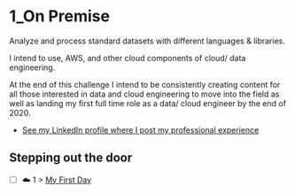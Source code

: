 # 1_On Premise
Analyze and process standard datasets with different languages & libraries.

I intend to use, AWS, and other cloud components of cloud/ data engineering. 

At the end of this challenge I intend to be consistently creating content for all those interested in data and cloud engineering to move into the field as well as landing my first full time role as a data/ cloud engineer by the end of 2020. 

- [See my LinkedIn profile where I post my professional experience](https://www.linkedin.com/in/carlos-wong-306baa9/)

## Stepping out the door

- [ ] ☁️ 1 > [My First Day](Journey/001/Readme.md)
